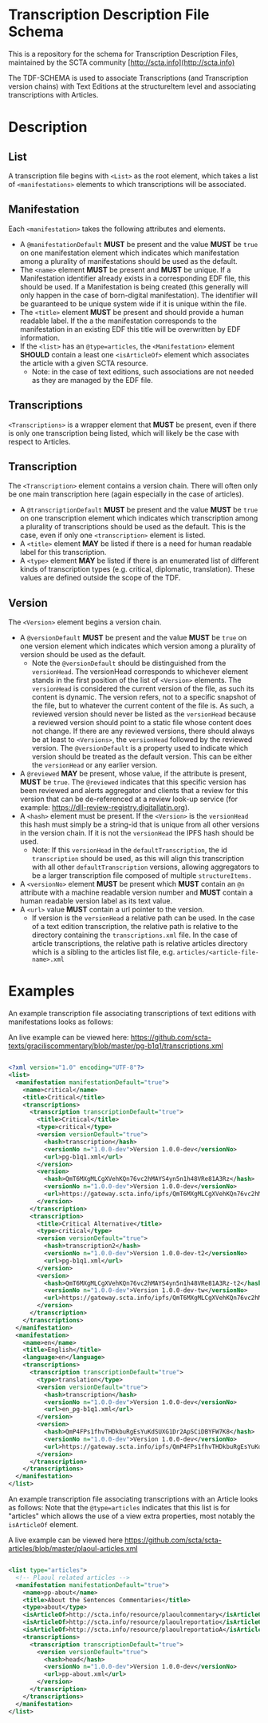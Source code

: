 # Transcription Description File Schema

This is a repository for the schema for Transcription Description Files,
maintained by the SCTA community [http://scta.info](http://scta.info)

The TDF-SCHEMA is used to associate Transcriptions (and Transcription version chains) with Text Editions at the structureItem level and associating transcriptions with Articles.

# Description

## List

A transcription file begins with `<List>` as the root element, which takes a list of `<manifestations>` elements to which transcriptions will be associated.

## Manifestation

Each `<manifestation>` takes the following attributes and elements.

- A `@manifestationDefault` **MUST** be present and the value **MUST** be `true` on one manifestation element which indicates which manifestation among a plurality of manifestations should be used as the default.
- The `<name>` element **MUST** be present and **MUST** be unique. If a Manifestation identifier already exists in a corresponding EDF file, this should be used. If a Manifestation is being created (this generally will only happen in the case of born-digital manifestation). The identifier will be guaranteed to be unique system wide if it is unique within the file.
- The `<title>` element **MUST** be present and should provide a human readable label. If the a the manifestation corresponds to the manifestation in an existing EDF this title will be overwritten by EDF information.
- If the `<list>` has an `@type=articles`, the `<Manifestation>` element **SHOULD** contain a least one `<isArticleOf>` element which associates the article with a given SCTA resource.
  - Note: in the case of text editions, such associations are not needed as they are managed by the EDF file.

## Transcriptions

`<Transcriptions>` is a wrapper element that **MUST** be present, even if there is only one transcription being listed, which will likely be the case with respect to Articles.

## Transcription

The `<Transcription>` element contains a version chain. There will often only be one main transcription here (again especially in the case of articles).

- A `@transcriptionDefault` **MUST** be present and the value **MUST** be `true` on one transcription element which indicates which transcription among a plurality of transcriptions should be used as the default. This is the case, even if only one `<transcription>` element is listed.
- A `<title>` element **MAY** be listed if there is a need for human readable label for this transcription.
- A `<type>` element **MAY** be listed if there is an enumerated list of different kinds of transcription types (e.g. critical, diplomatic, translation). These values are defined outside the scope of the TDF.

## Version

The `<Version>` element begins a version chain.

- A `@versionDefault` **MUST** be present and the value **MUST** be `true` on one version element which indicates which version among a plurality of version should be used as the default.
  - Note the `@versionDefault` should be distinguished from the `versionHead`. The versionHead corresponds to whichever element stands in the first position of the list of `<Version>` elements. The `versionHead` is considered the current version of the file, as such its content is dynamic. The version refers, not to a specific snapshot of the file, but to whatever the current content of the file is. As such, a reviewed version should never be listed as the `versionHead` because a reviewed version should point to a static file whose content does not change. If there are any reviewed versions, there should always be at least to `<Versions>`, the `versionHead` followed by the reviewed version. The `@versionDefault` is a property used to indicate which version should be treated as the default version. This can be either the `versionHead` or any earlier version.
- A `@reviewed` **MAY** be present, whose value, if the attribute is present, **MUST** be `true`. The `@reviewed` indicates that this specific version has been reviewed and alerts aggregator and clients that a review for this version that can be de-referenced at a review look-up service (for example: https://dll-review-registry.digitallatin.org).
- A `<hash>` element must be present. If the `<Version>` is the `versionHead` this hash must simply be a string-id that is unique from all other versions in the version chain. If it is not the `versionHead` the IPFS hash should be used.
  - Note: If this `versionHead` in the `defaultTranscription`, the id `transcription` should be used, as this will align this transcription with all other `defaultTranscription` versions, allowing aggregators to be a larger transcription file composed of multiple `structureItems.`  
- A `<versionNo>` element **MUST** be present which **MUST** contain an `@n` attribute with a machine readable version number and **MUST** contain a human readable version label as its text value.
- A `<url>` value **MUST** contain a url pointer to the version.
  - If version is the `versionHead` a relative path can be used. In the case of a text edition transcription, the relative path is relative to the directory containing the `transcriptions.xml` file. In the case of article transcriptions, the relative path is relative articles directory which is a sibling to the articles list file, e.g. `articles/<article-file-name>.xml`

# Examples

An example transcription file associating transcriptions of text editions with manifestations looks as follows:

An live example can be viewed here: https://github.com/scta-texts/graciliscommentary/blob/master/pg-b1q1/transcriptions.xml

```xml

<?xml version="1.0" encoding="UTF-8"?>
<list>
  <manifestation manifestationDefault="true">
    <name>critical</name>
    <title>Critical</title>
    <transcriptions>
      <transcription transcriptionDefault="true">
        <title>Critical</title>
        <type>critical</type>
        <version versionDefault="true">
          <hash>transcription</hash>
          <versionNo n="1.0.0-dev">Version 1.0.0-dev</versionNo>
          <url>pg-b1q1.xml</url>
        </version>
        <version>
          <hash>QmT6MXgMLCgXVehKQn76vc2hMAYS4yn5n1h48VRe81A3Rz</hash>
          <versionNo n="1.0.0-dev">Version 1.0.0-dev</versionNo>
          <url>https://gateway.scta.info/ipfs/QmT6MXgMLCgXVehKQn76vc2hMAYS4yn5n1h48VRe81A3Rz</url>
        </version>
      </transcription>
      <transcription>
        <title>Critical Alternative</title>
        <type>critical</type>
        <version versionDefault="true">
          <hash>transcription2</hash>
          <versionNo n="1.0.0-dev">Version 1.0.0-dev-t2</versionNo>
          <url>pg-b1q1.xml</url>
        </version>
        <version>
          <hash>QmT6MXgMLCgXVehKQn76vc2hMAYS4yn5n1h48VRe81A3Rz-t2</hash>
          <versionNo n="1.0.0-dev">Version 1.0.0-dev-tw</versionNo>
          <url>https://gateway.scta.info/ipfs/QmT6MXgMLCgXVehKQn76vc2hMAYS4yn5n1h48VRe81A3Rz</url>
        </version>
      </transcription>
    </transcriptions>
  </manifestation>
  <manifestation>
    <name>en</name>
    <title>English</title>
    <language>en</language>
    <transcriptions>
      <transcription transcriptionDefault="true">
        <type>translation</type>
        <version versionDefault="true">
          <hash>transcription</hash>
          <versionNo n="1.0.0-dev">Version 1.0.0-dev</versionNo>
          <url>en_pg-b1q1.xml</url>
        </version>
        <version>
          <hash>QmP4FPs1fhvTHDkbuRgEsYuKdSUXG1Dr2ApSCiDBYFW7K8</hash>
          <versionNo n="1.0.0-dev">Version 1.0.0-dev</versionNo>
          <url>https://gateway.scta.info/ipfs/QmP4FPs1fhvTHDkbuRgEsYuKdSUXG1Dr2ApSCiDBYFW7K8</url>
        </version>
      </transcription>
    </transcriptions>
  </manifestation>  
</list>

```

An example transcription file associating transcriptions with an Article looks as follows:
Note that the `@type=articles` indicates that this list is for "articles" which allows the use of a view extra properties,
most notably the `isArticleOf` element.

A live example can be viewed here https://github.com/scta/scta-articles/blob/master/plaoul-articles.xml

```xml

<list type="articles">
  <!-- Plaoul related articles -->
  <manifestation manifestationDefault="true">
    <name>pp-about</name>
    <title>About the Sentences Commentaries</title>
    <type>about</type>
    <isArticleOf>http://scta.info/resource/plaoulcommentary</isArticleOf>
    <isArticleOf>http://scta.info/resource/plaoulreportatio</isArticleOf>
    <isArticleOf>http://scta.info/resource/plaoulreportatioA</isArticleOf>
    <transcriptions>
      <transcription transcriptionDefault="true">
        <version versionDefault="true">
          <hash>head</hash>
          <versionNo n="1.0.0-dev">Version 1.0.0-dev</versionNo>
          <url>pp-about.xml</url>
        </version>
      </transcription>
    </transcriptions>
  </manifestation>
</list>

```
